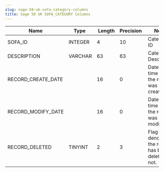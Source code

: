 ```yaml
---
slug: sage-50-uk-sofa-category-columns
title: Sage 50 UK SOFA_CATEGORY Columns
---
```

| Name | Type  |  Length | Precision  |  Notes  | Example |
| --- | --- | --- | --- | --- | --- |
| SOFA_ID | INTEGER | 4 | 10 | Category ID | 1 |
| DESCRIPTION | VARCHAR | 63 | 63 | Category Description | Donations |
| RECORD_CREATE_DATE |  | 16 | 0 | Date and time when the record was created. | 27/04/2010 17:16:58 |
| RECORD_MODIFY_DATE |  | 16 | 0 | Date and time when the record was modified. | 04/08/2017 14:18:53 |
| RECORD_DELETED | TINYINT | 2 | 3 | Flag denoting if the record has been deleted or not. | 0 |
